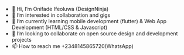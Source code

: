 - 👋 Hi, I’m Onifade Ifeoluwa (DesignNinja)
- 👀 I’m interested in collaboration and gigs
- 🌱 I’m currently learning mobile development (flutter) & Web App Development (HTML/CSS & Javascript)
- 💞️ I’m looking to collaborate on open source design and development projects
- 📫 How to reach me +2348145865720(WhatsApp)

<!---
onifa1/onifa1 is a ✨ special ✨ repository because its `README.md` (this file) appears on your GitHub profile.
You can click the Preview link to take a look at your changes.
--->
